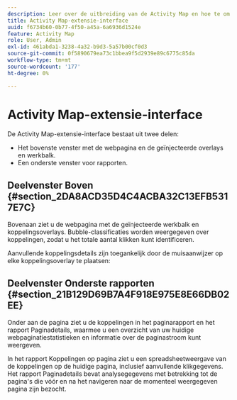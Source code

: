 ```yaml
---
description: Leer over de uitbreiding van de Activity Map en hoe te om zijn interface te navigeren.
title: Activity Map-extensie-interface
uuid: f6734b60-0b77-4f50-a45a-6a6936d1524e
feature: Activity Map
role: User, Admin
exl-id: 461abda1-3238-4a32-b9d3-5a57b00cf0d3
source-git-commit: 0f5890679ea73c1bbea9f5d2939e89c6775c85da
workflow-type: tm+mt
source-wordcount: '177'
ht-degree: 0%

---
```


# Activity Map-extensie-interface

De Activity Map-extensie-interface bestaat uit twee delen:

* Het bovenste venster met de webpagina en de geïnjecteerde overlays en werkbalk.
* Een onderste venster voor rapporten.

## Deelvenster Boven {#section_2DA8ACD35D4C4ACBA32C13EFB5317E7C}

Bovenaan ziet u de webpagina met de geïnjecteerde werkbalk en koppelingsoverlays. Bubble-classificaties worden weergegeven over koppelingen, zodat u het totale aantal klikken kunt identificeren.

Aanvullende koppelingsdetails zijn toegankelijk door de muisaanwijzer op elke koppelingsoverlay te plaatsen:

## Deelvenster Onderste rapporten {#section_21B129D69B7A4F918E975E8E66DB02EE}

Onder aan de pagina ziet u de koppelingen in het paginarapport en het rapport Paginadetails, waarmee u een overzicht van uw huidige webpaginatiestatistieken en informatie over de paginastroom kunt weergeven.

In het rapport Koppelingen op pagina ziet u een spreadsheetweergave van de koppelingen op de huidige pagina, inclusief aanvullende klikgegevens. Het rapport Paginadetails bevat analysegegevens met betrekking tot de pagina&#39;s die vóór en na het navigeren naar de momenteel weergegeven pagina zijn bezocht.
